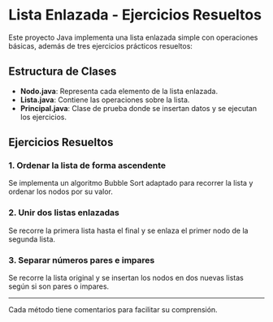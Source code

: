 
# Lista Enlazada - Ejercicios Resueltos

Este proyecto Java implementa una lista enlazada simple con operaciones básicas, además de tres ejercicios prácticos resueltos:

## Estructura de Clases

- **Nodo.java**: Representa cada elemento de la lista enlazada.
- **Lista.java**: Contiene las operaciones sobre la lista.
- **Principal.java**: Clase de prueba donde se insertan datos y se ejecutan los ejercicios.

## Ejercicios Resueltos

### 1. Ordenar la lista de forma ascendente
Se implementa un algoritmo Bubble Sort adaptado para recorrer la lista y ordenar los nodos por su valor.

### 2. Unir dos listas enlazadas
Se recorre la primera lista hasta el final y se enlaza el primer nodo de la segunda lista.

### 3. Separar números pares e impares
Se recorre la lista original y se insertan los nodos en dos nuevas listas según si son pares o impares.

---

Cada método tiene comentarios para facilitar su comprensión.

